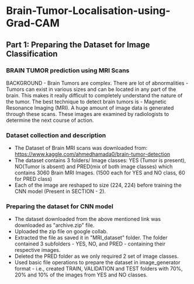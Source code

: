# Brain-Tumor-Localisation-using-Grad-CAM

## Part 1: Preparing the Dataset for Image Classification

### BRAIN TUMOR prediction using MRI Scans

BACKGROUND - Brain Tumors are complex. There are lot of abnormalities - Tumors can exist in various sizes and can be located in any part of the brain. This makes it really difficult to completely understand the nature of the tumor. The best technique to detect brain tumors is - Magnetic Resonance Imaging (MRI). A huge amount of image data is generated through these scans. These images are examined by radiologists to determine the next course of action.

### Dataset collection and description

- The Dataset of Brain MRI scans was downloaded from: https://www.kaggle.com/ahmedhamada0/brain-tumor-detection
- The dataset contains 3 folders/ Image classes: YES (Tumor is present), NO(Tumor is absent) and PRED(mix of both image classes) which contains 3060 Brain MRI Images. (1500 each for YES and NO class, 60 for PRED class)
- Each of the image are reshaped to size (224, 224) before training the CNN model (Present in SECTION - 2).

### Preparing the dataset for CNN model

- The dataset downloaded from the above mentioned link was downloaded as "archive.zip" file.
- Uploaded the zip file on google collab.
- Extracted the file as saved it in "MRI_dataset" folder. The folder contained 3 subfolders - YES, NO, and PRED - containing their respective images.
- Deleted the PRED folder as we only required 2 set of image classes.
- Used basic file operations to prepare the dataset in image_generator format - i.e., created TRAIN, VALIDATION and TEST folders with 70%, 20% and 10% of the images from YES and NO classes.

